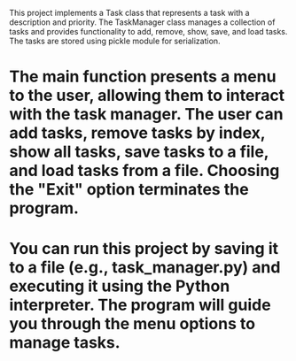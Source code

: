 This project implements a Task class that represents a task with a description and priority. The TaskManager class manages a collection of tasks and provides functionality to add, remove, show, save, and load tasks. The tasks are stored using pickle module for serialization.
#
# The main function presents a menu to the user, allowing them to interact with the task manager. The user can add tasks, remove tasks by index, show all tasks, save tasks to a file, and load tasks from a file. Choosing the "Exit" option terminates the program.
#
# You can run this project by saving it to a file (e.g., task_manager.py) and executing it using the Python interpreter. The program will guide you through the menu options to manage tasks.
